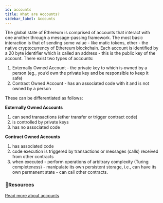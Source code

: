 ```yaml
---
id: accounts
title: What are Accounts?
sidebar_label: Accounts
---
```

The global state of Ethereum is comprised of accounts that interact with one another through a message-passing framework. The most basic interaction is that of sending some value - like matic tokens, ether - the native cryptocurrency of Ethereum blockchain.
Each account is identified by a 20 byte identifier which is called an address - this is the public key of the account.
There exist two types of accounts:

1. Externally Owned Account - the private key to which is owned by a person (eg., you’d own the private key and be responsible to keep it safe)
2. Contract Owned Account - has an associated code with it and is not owned by a person

These can be differentiated as follows:

**Externally Owned Accounts** 

1. can send transactions (ether transfer or trigger contract code)
2. is controlled by private keys
3. has no associated code

**Contract Owned Accounts** 

1. has associated code
2. code execution is triggered by transactions or messages (calls) received from other contracts
3. when executed - perform operations of arbitrary complexity (Turing completeness) - manipulate its own persistent storage, i.e., can have its own permanent state - can call other contracts.

### **:scroll:Resources**

[Read more about accounts](https://github.com/ethereum/homestead-guide/blob/master/source/contracts-and-transactions/account-types-gas-and-transactions.rst#externally-owned-accounts-eoas)
